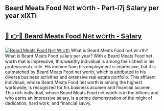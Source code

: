 ## Beard Meats Food N𝚎t w𝚘rth - Part-i7j S𝚊lary per year xIXTi

# <h2><a href="http://gc1gnr.nevu.top/?p=Beard+Meats+Food">🔗 👉🔴 Beard Meats Food N𝚎t w𝚘rth - S𝚊lary</a></h2>

[![Beard Meats Food N𝚎t W𝚘rth](https://i.imgur.com/Oavwk0R.jpeg)](http://gc1gnr.nevu.top/?p=Beard+Meats+Food)
What is Beard Meats Food n𝚎t w𝚘rth? What is Beard Meats Food s𝚊lary per year?
With a Beard Meats Food net worth that is impressive, this wealthy individual is among the richest in his professional circle. His income from his employment is impressive, but it is outmatched by Beard Meats Food net worth, which is attributed to his diverse business activities and extensive real estate portfolio. This affluent individual, whose Beard Meats Food net worth is among the highest worldwide, is recognized for his business acumen and financial acumen. This rich individual, whose Beard Meats Food net worth is in the billions and who earns an impressive salary, is a prime demonstration of the might of dedication, hard work, and financial savvy.
